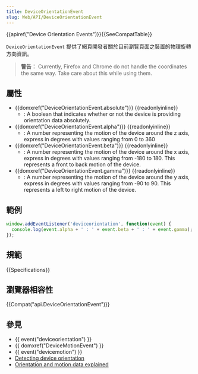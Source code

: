 ```yaml
---
title: DeviceOrientationEvent
slug: Web/API/DeviceOrientationEvent
---
```

{{apiref("Device Orientation Events")}}{{SeeCompatTable}}

`DeviceOrientationEvent` 提供了網頁開發者關於目前瀏覽頁面之裝置的物理旋轉方向資訊。

> **警告：** Currently, Firefox and Chrome do not handle the coordinates the same way. Take care about this while using them.

## 屬性

- {{domxref("DeviceOrientationEvent.absolute")}} {{readonlyinline}}
  - : A boolean that indicates whether or not the device is providing orientation data absolutely.
- {{domxref("DeviceOrientationEvent.alpha")}} {{readonlyinline}}
  - : A number representing the motion of the device around the z axis, express in degrees with values ranging from 0 to 360
- {{domxref("DeviceOrientationEvent.beta")}} {{readonlyinline}}
  - : A number representing the motion of the device around the x axis, express in degrees with values ranging from -180 to 180. This represents a front to back motion of the device.
- {{domxref("DeviceOrientationEvent.gamma")}} {{readonlyinline}}
  - : A number representing the motion of the device around the y axis, express in degrees with values ranging from -90 to 90. This represents a left to right motion of the device.

## 範例

```js
window.addEventListener('deviceorientation', function(event) {
  console.log(event.alpha + ' : ' + event.beta + ' : ' + event.gamma);
});
```

## 規範

{{Specifications}}

## 瀏覽器相容性

{{Compat("api.DeviceOrientationEvent")}}

## 參見

- {{ event("deviceorientation") }}
- {{ domxref("DeviceMotionEvent") }}
- {{ event("devicemotion") }}
- [Detecting device orientation](/zh-TW/docs/WebAPI/Detecting_device_orientation)
- [Orientation and motion data explained](/zh-TW/DOM/Orientation_and_motion_data_explained)
